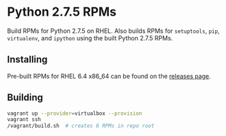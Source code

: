 Python 2.7.5 RPMs
=================

Build RPMs for Python 2.7.5 on RHEL. Also builds RPMs for `setuptools`, `pip`, `virtualenv`, and `ipython` using the built Python 2.7.5 RPMs.

## Installing

Pre-built RPMs for RHEL 6.4 x86_64 can be found on the [releases page](https://github.com/rouge8/rpmbuilder-python2.7/releases).

## Building

```sh
vagrant up --provider=virtualbox --provision
vagrant ssh
/vagrant/build.sh  # creates 6 RPMs in repo root
```
